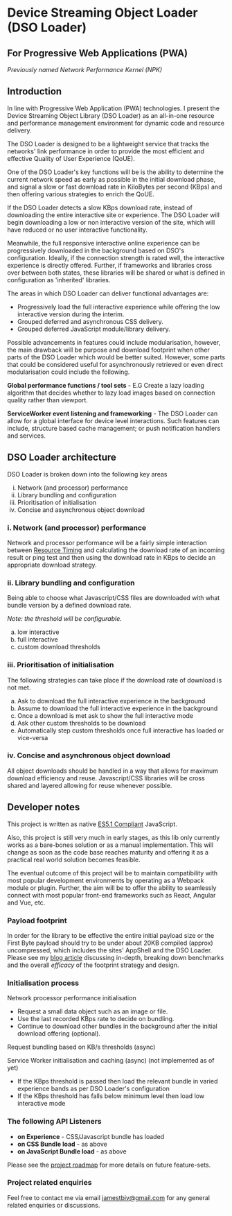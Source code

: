 <h1>Device Streaming Object Loader (DSO Loader)</h1>

<h2>For Progressive Web Applications (PWA)</h2>

<i>Previously named Network Performance Kernel (NPK)</i>

<h2>Introduction</h2>

In line with Progressive Web Application (PWA) technologies. I present the Device Streaming Object Library (DSO Loader) as an all-in-one resource and performance management environment for dynamic code and resource delivery.

The DSO Loader is designed to be a lightweight service that tracks the networks' link performance in order to provide the most efficient and effective Quality of User Experience (QoUE).

One of the DSO Loader's key functions will be is the ability to determine the current network speed as early as possible in the initial download phase, and signal a slow or fast download rate in KiloBytes per second (KBps) and then offering various strategies to enrich the QoUE.

If the DSO Loader detects a slow KBps download rate, instead of downloading the entire interactive site or experience. The DSO Loader will begin downloading a low or non interactive version of the site, which will have reduced or no user interactive functionality. 

Meanwhile, the full responsive interactive online experience can be progressively downloaded in the background based on DSO's configuration. Ideally, if the connection strength is rated well, the interactive experience is directly offered. Further, if frameworks and libraries cross over between both states, these libraries will be shared or what is defined in configuration as 'inherited' libraries.

The areas in which DSO Loader can deliver functional advantages are:

<ul>
<li>Progressively load the full interactive experience while offering the low interactive version during the interim.</li>
<li>Grouped deferred and asynchronous CSS delivery.</li>
<li>Grouped deferred JavaScript module/library delivery.</li>
</ul>

Possible advancements in features could include modularisation, however, the main drawback will be purpose and download footprint when other parts of the DSO Loader which would be better suited. However, some parts that could be considered useful for asynchronously retrieved or even direct modularisation could include the following.

<b>Global performance functions / tool sets</b> - E.G Create a lazy loading algorithm that decides whether to lazy load images based on connection quality rather than viewport.

<b>ServiceWorker event listening and frameworking</b> - The DSO Loader can allow for a global interface for device level interactions. Such features can include, structure based cache management; or push notification handlers and services.</p>

<h2>DSO Loader architecture</h2>

DSO Loader is broken down into the following key areas

<ol type="i">
<li>Network (and processor) performance</li>
<li>Library bundling and configuration</li>
<li>Prioritisation of initialisation<l/i>
<li>Concise and asynchronous object download</li>
</ol>

<h3>i. Network (and processor) performance</h3>

Network and processor performance will be a fairly simple interaction between <a href="https://www.w3.org/TR/resource-timing/#resource-timing" target="_blank">Resource Timing</a> and calculating the download rate of an incoming result or ping test and then using the download rate in KBps to decide an appropriate download strategy.

<h3>ii. Library bundling and configuration</h3>

Being able to choose what Javascript/CSS files are downloaded with what bundle version by a defined download rate. 

<em>Note: the threshold will be configurable.</em>

<ol type="a">
<li>low interactive</li>
<li>full interactive</li>
<li>custom download thresholds</li> 
</ol>

<h3>iii. Prioritisation of initialisation</h3>

The following strategies can take place if the download rate of download is not met. 

<ol type="a">
<li>Ask to download the full interactive experience in the background</li>
<li>Assume to download the full interactive experience in the background</li>
<li>Once a download is met ask to show the full interactive mode</li>
<li>Ask other custom thresholds to be download</li>
<li>Automatically step custom thresholds once full interactive has loaded or vice-versa</li>
</ol>

<h3>iv. Concise and asynchronous object download</h3>

All object downloads should be handled in a way that allows for maximum download efficiency and reuse. Javascript/CSS libraries will be cross shared and layered allowing for reuse whenever possible.

<h2>Developer notes</h2>

This project is written as native <a href="http://ecma-international.org/ecma-262/5.1/" target="_blank">ES5.1 Compliant</a> JavaScript.

Also, this project is still very much in early stages, as this lib only currently works as a bare-bones solution or as a manual implementation. This will change as soon as the code base reaches maturity and offering it as a practical real world solution becomes feasible.

The eventual outcome of this project will be to maintain compatibility with most popular development environments by operating as a Webpack module or plugin. Further, the aim will be to offer the ability to seamlessly connect with most popular front-end frameworks such as React, Angular and Vue, etc. 

<h3>Payload footprint</h3>

In order for the library to be effective the entire initial payload size or the First Byte payload should try to be under about 20KB compiled (approx) uncompressed, which includes the sites' AppShell and the DSO Loader. Please see my <a href="https://jamesbiv.tech/device-streaming-object-loader.pl">blog article</a> discussing in-depth, breaking down benchmarks and the overall <i>efficacy</i> of the footprint strategy and design.

<h3>Initialisation process</h3>
	
Network processor performance initialisation

<ul>
	<li>Request a small data object such as an image or file.</li>
	<li>Use the last recorded KBps rate to decide on bundling.</li>
	<li>Continue to download other bundles in the background after the initial download offering (optional).</li>
</ul>

Request bundling based on KB/s thresholds (async)

Service Worker initialisation and caching (async) (not implemented as of yet)

<ul>
	<li>If the KBps threshold is passed then load the relevant bundle in varied experience bands as per DSO Loader's configuration</li>
	<li>If the KBps threshold has falls below minimum level then load low interactive mode</li>
</ul>

<h3>The following API Listeners</h3>

<ul>
<li><b>on Experience</b> - CSS/Javascript bundle has loaded</li>
<li><b>on CSS Bundle load</b> - as above</li>
<li><b>on JavaScript Bundle load</b> - as above</li>
</ul>

Please see the <a href="projects">project roadmap</a> for more details on future feature-sets.

<!-- <h3>Demo site</h3>

Please see the following <a href="https://jamesbiv.tech/demo/dsoloader/" target=˜_blank˜>demo site</a>.

<h3>Use case discussion</h3>

Please see the following <a href="https://jamesbiv.tech/device-streaming-object-loader.pl"  target=˜_blank˜>blog article</a> discussing use cases and implementation semantics behind the DSO Loader.
-->

<h3>Project related enquiries</h3>

Feel free to contact me via email <a href="mailto:jamestbiv@gmail.com">jamestbiv@gmail.com</a> for any general related enquiries or discussions.